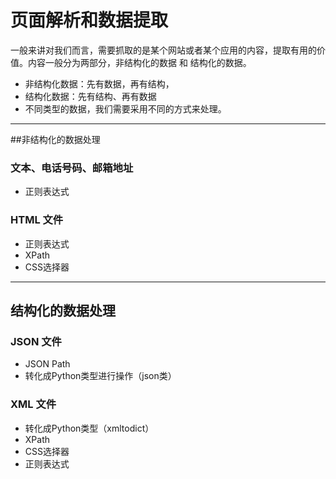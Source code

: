 # 页面解析和数据提取

一般来讲对我们而言，需要抓取的是某个网站或者某个应用的内容，提取有用的价值。内容一般分为两部分，非结构化的数据 和 结构化的数据。

- 非结构化数据：先有数据，再有结构，
- 结构化数据：先有结构、再有数据
- 不同类型的数据，我们需要采用不同的方式来处理。

------

##非结构化的数据处理

### 文本、电话号码、邮箱地址

- 正则表达式

### HTML 文件

- 正则表达式
- XPath
- CSS选择器

------

## 结构化的数据处理

### JSON 文件

- JSON Path
- 转化成Python类型进行操作（json类）

### XML 文件

- 转化成Python类型（xmltodict）
- XPath
- CSS选择器
- 正则表达式